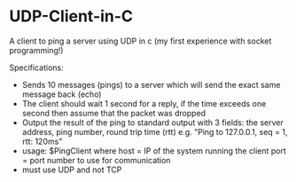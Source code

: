 # UDP-Client-in-C
A client to ping a server using UDP in c (my first experience with socket programming!)

Specifications:
 - Sends 10 messages (pings) to a server which will send the exact same message back (echo)
 - The client should wait 1 second for a reply, if the time exceeds one second then assume that the packet was dropped
 - Output the result of the ping to standard output with 3 fields: the server address, ping number, round trip time (rtt) e.g. "Ping to 127.0.0.1, seq = 1, rtt: 120ms"
 - usage: $PingClient <host> <port>
  where host = IP of the system running the client
        port = port number to use for communication
 - must use UDP and not TCP
